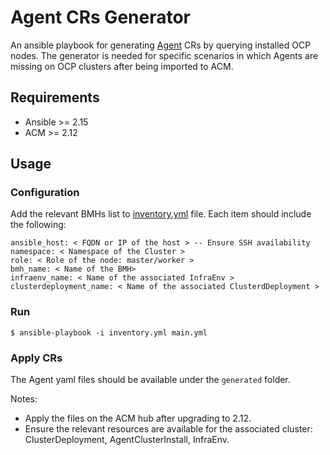 # Agent CRs Generator
An ansible playbook for generating [Agent](https://github.com/openshift/assisted-service/blob/8984adf7a95fb149c3368dec9c3746c65f1e3664/vendor/github.com/openshift/assisted-service/api/v1beta1/agent_types.go#L287) CRs by querying installed OCP nodes.
The generator is needed for specific scenarios in which Agents are missing on OCP clusters after being imported to ACM.

## Requirements
* Ansible >= 2.15
* ACM >= 2.12

## Usage

### Configuration
Add the relevant BMHs list to [inventory.yml](./inventory.yml) file.
Each item should include the following:
```
ansible_host: < FQDN or IP of the host > -- Ensure SSH availability 
namespace: < Namespace of the Cluster >
role: < Role of the node: master/worker >
bmh_name: < Name of the BMH>
infraenv_name: < Name of the associated InfraEnv >
clusterdeployment_name: < Name of the associated ClusterdDeployment >
```

### Run
```
$ ansible-playbook -i inventory.yml main.yml
```

### Apply CRs
The Agent yaml files should be available under the `generated` folder.

Notes: 
* Apply the files on the ACM hub after upgrading to 2.12.
* Ensure the relevant resources are available for the associated cluster: ClusterDeployment, AgentClusterInstall, InfraEnv.




